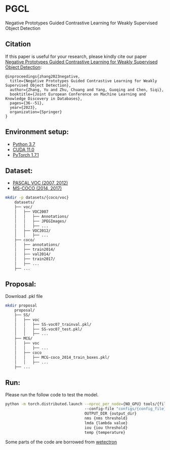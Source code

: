 # PGCL
Negative Prototypes Guided Contrastive Learning for Weakly Supervised Object Detection

## Citation 
If this paper is useful for your research, please kindly cite our paper [Negative Prototypes Guided Contrastive Learning for Weakly Supervised Object Detection](https://link.springer.com/chapter/10.1007/978-3-031-43415-0_3):

```
@inproceedings{zhang2023negative,
  title={Negative Prototypes Guided Contrastive Learning for Weakly Supervised Object Detection},
  author={Zhang, Yu and Zhu, Chuang and Yang, Guoqing and Chen, Siqi},
  booktitle={Joint European Conference on Machine Learning and Knowledge Discovery in Databases},
  pages={36--51},
  year={2023},
  organization={Springer}
}
```

## Environment setup:

* [Python 3.7](https://pytorch.org)
* [CUDA 11.0](https://developer.nvidia.com/cuda-toolkit)
* [PyTorch 1.7.1](https://pytorch.org)

## Dataset:
* [PASCAL VOC (2007, 2012)](http://host.robots.ox.ac.uk/pascal/VOC/)
* [MS-COCO (2014, 2017)](https://cocodataset.org/#download)  

```bash
mkdir -p datasets/{coco/voc}
    datasets/
    ├── voc/
    │   ├── VOC2007
    │   │   ├── Annotations/
    │   │   ├── JPEGImages/
    │   │   ├── ...
    │   ├── VOC2012/
    │   │   ├── ...
    ├── coco/
    │   ├── annotations/
    │   ├── train2014/
    │   ├── val2014/
    │   ├── train2017/
    │   ├── ...
    ├── ...
```
## Proposal:
Download .pkl file
```bash
mkdir proposal
    proposal/
    ├── SS/
    │   ├── voc
    │   │   ├── SS-voc07_trainval.pkl/
    │   │   ├── SS-voc07_test.pkl/
    │   │   ├── ...
    ├── MCG/
    │   ├── voc
    │   │   ├── ...
    │   ├── coco
    │   │   ├── MCG-coco_2014_train_boxes.pkl/
    │   │   ├── ...
    ├── ...
```
## Run:
Please run the follow code to test the model.
```bash
python -m torch.distributed.launch --nproc_per_node={NO_GPU} tools/{file}.py  
                                   --config-file "configs/{config_file}.yaml"
                                   OUTPUT_DIR {output_dir}
                                   nms {nms threshold}
                                   lmda {lambda value}
                                   iou {iou threshold}
                                   temp {temperature}
```
Some parts of the code are borrowed from <a href="https://github.com/NVlabs/wetectron">wetectron</a>
